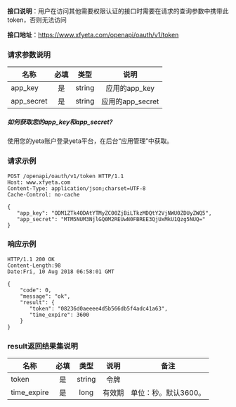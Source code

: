 **接口说明**：用户在访问其他需要权限认证的接口时需要在请求的查询参数中携带此token，否则无法访问

**接口地址**：https://www.xfyeta.com/openapi/oauth/v1/token 

### 请求参数说明

| 名称       | 必填 |  类型  |       说明       |
| ---------- | :--: | :----: | :--------------: |
| app_key    |  是  | string |  应用的app_key   |
| app_secret |  是  | string | 应用的app_secret |

##### 如何获取您的app_key和app_secret?

使用您的yeta账户登录yeta平台，在后台“应用管理”中获取。

### 请求示例

~~~
POST /openapi/oauth/v1/token HTTP/1.1
Host: www.xfyeta.com
Content-Type: application/json;charset=UTF-8
Cache-Control: no-cache

{
   "app_key": "ODM1ZTk4ODAtYTMyZC00ZjBiLTkzMDQtY2VjNWU0ZDUyZWQ5",
   "app_secret": "MTM5NUM3NjlGQ0M2REUwN0FBREE3QjUxMkU1Qzg5NUQ="
}
~~~

### 响应示例

~~~
HTTP/1.1 200 OK
Content-Length:98
Date:Fri, 10 Aug 2018 06:58:01 GMT

{
    "code": 0,  
    "message": "ok",  
    "result": {
       "token": "08236d0aeeee4d5b566db5f4adc41a63",
       "time_expire": 3600
    }      
}
~~~

### result返回结果集说明

| 名称        | 必填 |  类型  |  说明  |         备注         |
| ----------- | :--: | :----: | :----: | :------------------: |
| token       |  是  | string |  令牌  |                      |
| time_expire |  是  |  long  | 有效期 | 单位：秒。默认3600。 |

